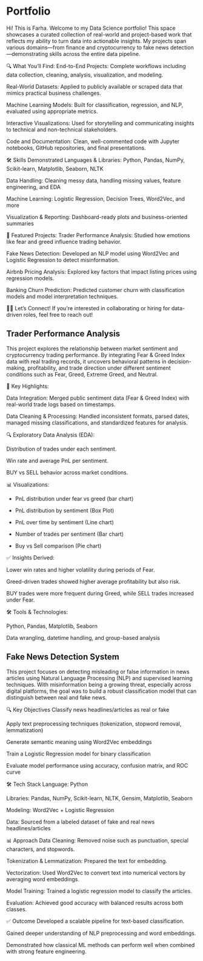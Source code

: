 # Portfolio
Hi! This is Farha. Welcome to my Data Science portfolio! This space showcases a curated collection of real-world and project-based work that reflects my ability to turn data into actionable insights. My projects span various domains—from finance and cryptocurrency to fake news detection—demonstrating skills across the entire data pipeline.

🔍 What You’ll Find:
End-to-End Projects: Complete workflows including data collection, cleaning, analysis, visualization, and modeling.

Real-World Datasets: Applied to publicly available or scraped data that mimics practical business challenges.

Machine Learning Models: Built for classification, regression, and NLP, evaluated using appropriate metrics.

Interactive Visualizations: Used for storytelling and communicating insights to technical and non-technical stakeholders.

Code and Documentation: Clean, well-commented code with Jupyter notebooks, GitHub repositories, and final presentations.

🛠️ Skills Demonstrated
Languages & Libraries: Python, Pandas, NumPy, Scikit-learn, Matplotlib, Seaborn, NLTK

Data Handling: Cleaning messy data, handling missing values, feature engineering, and EDA

Machine Learning: Logistic Regression, Decision Trees, Word2Vec, and more

Visualization & Reporting: Dashboard-ready plots and business-oriented summaries

📌 Featured Projects:
Trader Performance Analysis: Studied how emotions like fear and greed influence trading behavior.

Fake News Detection: Developed an NLP model using Word2Vec and Logistic Regression to detect misinformation.

Airbnb Pricing Analysis: Explored key factors that impact listing prices using regression models.

Banking Churn Prediction: Predicted customer churn with classification models and model interpretation techniques.

👩‍💻 Let’s Connect!
If you're interested in collaborating or hiring for data-driven roles, feel free to reach out!





## Trader Performance Analysis
This project explores the relationship between market sentiment and cryptocurrency trading performance. By integrating Fear & Greed Index data with real trading records, it uncovers behavioral patterns in decision-making, profitability, and trade direction under different sentiment conditions such as Fear, Greed, Extreme Greed, and Neutral.

📌 Key Highlights:

Data Integration: Merged public sentiment data (Fear & Greed Index) with real-world trade logs based on timestamps.

Data Cleaning & Processing: Handled inconsistent formats, parsed dates, managed missing classifications, and standardized features for analysis.

🔍 Exploratory Data Analysis (EDA):

Distribution of trades under each sentiment.

Win rate and average PnL per sentiment.

BUY vs SELL behavior across market conditions.

📊 Visualizations:

* PnL distribution under fear vs greed (bar chart)

* PnL distribution by sentiment (Box Plot)

* PnL over time by sentiment (Line chart)

* Number of trades per sentiment (Bar chart)

* Buy vs Sell comparison (Pie chart)  

✅ Insights Derived:

Lower win rates and higher volatility during periods of Fear.

Greed-driven trades showed higher average profitability but also risk.

BUY trades were more frequent during Greed, while SELL trades increased under Fear.

🛠️ Tools & Technologies:

Python, Pandas, Matplotlib, Seaborn

Data wrangling, datetime handling, and group-based analysis






## Fake News Detection System
This project focuses on detecting misleading or false information in news articles using Natural Language Processing (NLP) and supervised learning techniques. With misinformation being a growing threat, especially across digital platforms, the goal was to build a robust classification model that can distinguish between real and fake news.

🔍 Key Objectives
Classify news headlines/articles as real or fake

Apply text preprocessing techniques (tokenization, stopword removal, lemmatization)

Generate semantic meaning using Word2Vec embeddings

Train a Logistic Regression model for binary classification

Evaluate model performance using accuracy, confusion matrix, and ROC curve

🛠️ Tech Stack
Language: Python

Libraries: Pandas, NumPy, Scikit-learn, NLTK, Gensim, Matplotlib, Seaborn

Modeling: Word2Vec + Logistic Regression

Data: Sourced from a labeled dataset of fake and real news headlines/articles

📊 Approach
Data Cleaning: Removed noise such as punctuation, special characters, and stopwords.

Tokenization & Lemmatization: Prepared the text for embedding.

Vectorization: Used Word2Vec to convert text into numerical vectors by averaging word embeddings.

Model Training: Trained a logistic regression model to classify the articles.

Evaluation: Achieved good accuracy with balanced results across both classes.

✅ Outcome
Developed a scalable pipeline for text-based classification.

Gained deeper understanding of NLP preprocessing and word embeddings.

Demonstrated how classical ML methods can perform well when combined with strong feature engineering.

